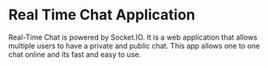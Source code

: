 # Real Time Chat Application

Real-Time Chat is powered by Socket.IO. It is a web application that allows multiple users to have a private and public chat. This app allows one to one chat online and its fast and easy to use.
